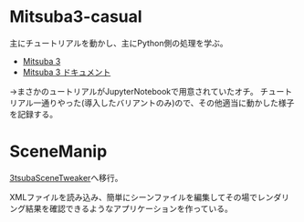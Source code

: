 # Mitsuba3-casual


主にチュートリアルを動かし、主にPython側の処理を学ぶ。

- [Mitsuba 3](https://github.com/mitsuba-renderer/mitsuba3)
- [Mitsuba 3 ドキュメント](https://mitsuba.readthedocs.io/en/stable/)

→まさかのュートリアルがJupyterNotebookで用意されていたオチ。
チュートリアル一通りやった(導入したバリアントのみ)ので、その他適当に動かした様子を記録する。

# SceneManip
[3tsubaSceneTweaker](https://github.com/Ashroom66/3tsubaSceneTweaker)へ移行。

XMLファイルを読み込み、簡単にシーンファイルを編集してその場でレンダリング結果を確認できるようなアプリケーションを作っている。
